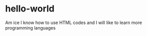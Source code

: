 # hello-world
Am ice 
I know how to use HTML codes and
I will like to learn more programming languages

